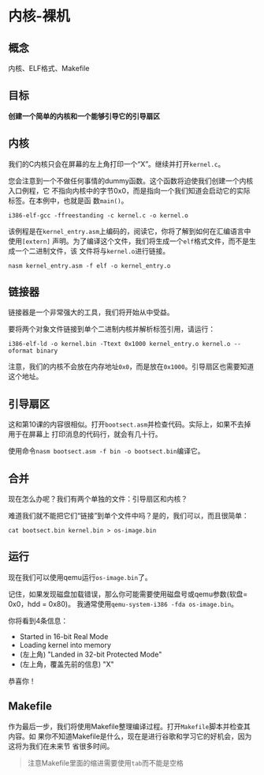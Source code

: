 # 内核-裸机


## 概念

内核、ELF格式、Makefile


## 目标

**创建一个简单的内核和一个能够引导它的引导扇区**


## 内核

我们的C内核只会在屏幕的左上角打印一个“X”。继续并打开`kernel.c`。

您会注意到一个不做任何事情的dummy函数。这个函数将迫使我们创建一个内核入口例程，它
不指向内核中的字节0x0，而是指向一个我们知道会启动它的实际标签。在本例中，也就是函
数`main()`。

`i386-elf-gcc -ffreestanding -c kernel.c -o kernel.o`

该例程是在`kernel_entry.asm`上编码的，阅读它，你将了解到如何在汇编语言中使用`[extern]`
声明。为了编译这个文件，我们将生成一个`elf`格式文件，而不是生成一个二进制文件，该
文件将与`kernel.o`进行链接。

`nasm kernel_entry.asm -f elf -o kernel_entry.o`


## 链接器

链接器是一个非常强大的工具，我们将开始从中受益。

要将两个对象文件链接到单个二进制内核并解析标签引用，请运行：

`i386-elf-ld -o kernel.bin -Ttext 0x1000 kernel_entry.o kernel.o --oformat binary`

注意，我们的内核不会放在内存地址`0x0`，而是放在`0x1000`。引导扇区也需要知道这个地址。


## 引导扇区

这和第10课的内容很相似。打开`bootsect.asm`并检查代码。实际上，如果不去掉用于在屏幕上
打印消息的代码行，就会有几十行。

使用命令`nasm bootsect.asm -f bin -o bootsect.bin`编译它。


## 合并

现在怎么办呢？我们有两个单独的文件：引导扇区和内核？

难道我们就不能把它们“链接”到单个文件中吗？是的，我们可以，而且很简单：

`cat bootsect.bin kernel.bin > os-image.bin`


## 运行

现在我们可以使用qemu运行`os-image.bin`了。

记住，如果发现磁盘加载错误，那么你可能需要使用磁盘号或qemu参数(软盘= 0x0，hdd = 0x80)。
我通常使用`qemu-system-i386 -fda os-image.bin`。

你将看到4条信息：

- Started in 16-bit Real Mode
- Loading kernel into memory
- (左上角) "Landed in 32-bit Protected Mode"
- (左上角，覆盖先前的信息) "X"

恭喜你！


## Makefile

作为最后一步，我们将使用Makefile整理编译过程。打开`Makefile`脚本并检查其内容。如
果你不知道Makefile是什么，现在是进行谷歌和学习它的好机会，因为这将为我们在未来节
省很多时间。

> 注意Makefile里面的缩进需要使用`tab`而不能是空格
